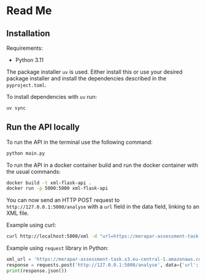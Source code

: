 # Read Me

## Installation

Requirements:

* Python 3.11

The package installer `uv` is used. Either install this or use your desired package installer and install the dependencies described in the `pyproject.toml`.

To install dependencies with `uv` run:

```bash
uv sync
```

## Run the API locally

To run the API in the terminal use the following command:

```bash
python main.py
```

To run the API in a docker container build and run the docker container with the usual commands:

```bash
docker build -t xml-flask-api .
docker run -p 5000:5000 xml-flask-api
```

You can now send an HTTP POST request to `http://127.0.0.1:5000/analyse` with a `url` field in the data field, linking to an XML file.

Example using curl:

```bash
curl http://localhost:5000/xml -d "url=https://merapar-assessment-task.s3.eu-central-1.amazonaws.com/3dprinting-posts.xml" -X POST
```

Example using `request` library in Python:

```python
xml_url = 'https://merapar-assessment-task.s3.eu-central-1.amazonaws.com/arabic-posts.xml'
response = requests.post('http://127.0.0.1:5000/analyse', data={'url': xml_url})
print(response.json())
```
